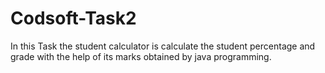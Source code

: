 # Codsoft-Task2
In this Task the student calculator is calculate the student percentage and grade with the help of its marks obtained by java programming.
